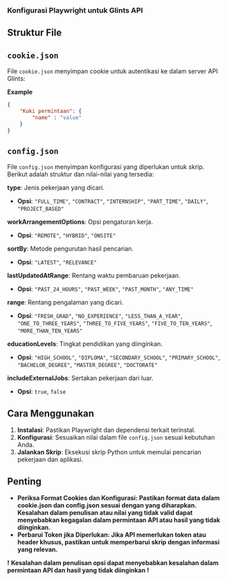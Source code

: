 ### Konfigurasi Playwright untuk Glints API

## Struktur File

## `cookie.json`

File `cookie.json` menyimpan cookie untuk autentikasi ke dalam server API Glints:

**Example**
```json
{
	"Kuki permintaan": {
		"name" : "value"
	}
}
```

## `config.json`

File `config.json` menyimpan konfigurasi yang diperlukan untuk skrip. Berikut adalah struktur dan nilai-nilai yang tersedia:

**type**: Jenis pekerjaan yang dicari.
- **Opsi**: `"FULL_TIME"`, `"CONTRACT"`, `"INTERNSHIP"`, `"PART_TIME"`, `"DAILY"`, `"PROJECT_BASED"`

**workArrangementOptions**: Opsi pengaturan kerja.
- **Opsi**: `"REMOTE"`, `"HYBRID"`, `"ONSITE"`

**sortBy**: Metode pengurutan hasil pencarian.
- **Opsi**: `"LATEST"`, `"RELEVANCE"`

**lastUpdatedAtRange**: Rentang waktu pembaruan pekerjaan.
- **Opsi**: `"PAST_24_HOURS"`, `"PAST_WEEK"`, `"PAST_MONTH"`, `"ANY_TIME"`

**range**: Rentang pengalaman yang dicari.
- **Opsi**: `"FRESH_GRAD"`, `"NO_EXPERIENCE"`, `"LESS_THAN_A_YEAR"`, `"ONE_TO_THREE_YEARS"`, `"THREE_TO_FIVE_YEARS"`, `"FIVE_TO_TEN_YEARS"`, `"MORE_THAN_TEN_YEARS"`

**educationLevels**: Tingkat pendidikan yang diinginkan.
- **Opsi**: `"HIGH_SCHOOL"`, `"DIPLOMA"`, `"SECONDARY_SCHOOL"`, `"PRIMARY_SCHOOL"`, `"BACHELOR_DEGREE"`, `"MASTER_DEGREE"`, `"DOCTORATE"`

**includeExternalJobs**: Sertakan pekerjaan dari luar.
- **Opsi**: `true`, `false`

## Cara Menggunakan

1. **Instalasi**: Pastikan Playwright dan dependensi terkait terinstal.
2. **Konfigurasi**: Sesuaikan nilai dalam file `config.json` sesuai kebutuhan Anda.
3. **Jalankan Skrip**: Eksekusi skrip Python untuk memulai pencarian pekerjaan dan aplikasi.

## Penting

- **Periksa Format Cookies dan Konfigurasi: Pastikan format data dalam cookie.json dan config.json sesuai dengan yang diharapkan. Kesalahan dalam penulisan atau nilai yang tidak valid dapat menyebabkan kegagalan dalam permintaan API atau hasil yang tidak diinginkan.**
- **Perbarui Token jika Diperlukan: Jika API memerlukan token atau header khusus, pastikan untuk memperbarui skrip dengan informasi yang relevan.**

**!** **Kesalahan dalam penulisan opsi dapat menyebabkan kesalahan dalam permintaan API dan hasil yang tidak diinginkan** **!**